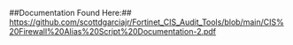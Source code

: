 ##Documentation Found Here:## 
https://github.com/scottdgarciajr/Fortinet_CIS_Audit_Tools/blob/main/CIS%20Firewall%20Alias%20Script%20Documentation-2.pdf
